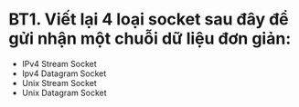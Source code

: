 # BT1. Viết lại 4 loại socket sau đây để gửi nhận một chuỗi dữ liệu đơn giản:
* IPv4 Stream Socket
* Ipv4 Datagram Socket
* Unix Stream Socket
* Unix Datagram Socket
